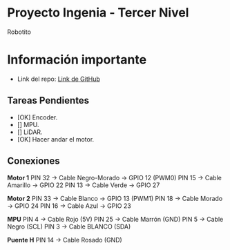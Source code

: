 # **Proyecto Ingenia - Tercer Nivel**
Robotito

# Información importante

* Link del repo: [Link de GitHub](https://github.com/alvaro-mediina/Robotito)

## Tareas Pendientes
- [OK] Encoder.
- [] MPU.
- [] LiDAR.
- [OK] Hacer andar el motor.

## Conexiones

**Motor 1** 
PIN 32 -> Cable Negro-Morado -> GPIO 12 (PWM0)
PIN 15 -> Cable Amarillo -> GPIO 22
PIN 13 -> Cable Verde -> GPIO 27

**Motor 2**
PIN 33 -> Cable Blanco -> GPIO 13 (PWM1)
PIN 18 -> Cable Morado ->  GPIO 24
PIN 16 -> Cable Azul -> GPIO 23

**MPU**
PIN 4  -> Cable Rojo (5V)
PIN 25 -> Cable Marrón (GND)
PIN 5 -> Cable Negro (SCL)
PIN 3 -> Cable BLANCO (SDA)

**Puente H**
PIN 14 -> Cable Rosado (GND)